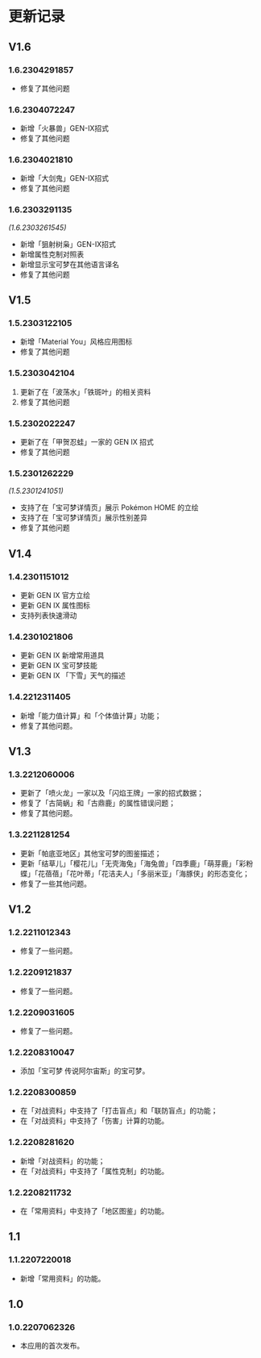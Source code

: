 # 更新记录

## V1.6
### 1.6.2304291857
- 修复了其他问题
### 1.6.2304072247
- 新增「火暴兽」GEN-IX招式
- 修复了其他问题
### 1.6.2304021810
- 新增「大剑鬼」GEN-IX招式
- 修复了其他问题
### 1.6.2303291135
_(1.6.2303261545)_
- 新增「狙射树枭」GEN-IX招式
- 新增属性克制对照表
- 新增显示宝可梦在其他语言译名
- 修复了其他问题

## V1.5

### 1.5.2303122105
- 新增「Material You」风格应用图标
- 修复了其他问题

### 1.5.2303042104
1. 更新了在「波荡水」「铁斑叶」的相关资料
2. 修复了其他问题
### 1.5.2302022247
- 更新了在「甲贺忍蛙」一家的 GEN IX 招式
- 修复了其他问题
### 1.5.2301262229
_(1.5.2301241051)_
- 支持了在「宝可梦详情页」展示 Pokémon HOME 的立绘
- 支持了在「宝可梦详情页」展示性别差异
- 修复了其他问题
## V1.4
### 1.4.2301151012
- 更新 GEN IX 官方立绘
- 更新 GEN IX 属性图标
- 支持列表快速滑动
### 1.4.2301021806
- 更新 GEN IX 新增常用道具
- 更新 GEN IX 宝可梦技能
- 更新 GEN IX 「下雪」天气的描述
### 1.4.2212311405
- 新增「能力值计算」和「个体值计算」功能；
- 修复了其他问题。
## V1.3
### 1.3.2212060006
- 更新了「喷火龙」一家以及「闪焰王牌」一家的招式数据；
- 修复了「古简蜗」和「古鼎鹿」的属性错误问题；
- 修复了其他问题。
### 1.3.2211281254
- 更新「帕底亚地区」其他宝可梦的图鉴描述；
- 更新「结草儿」「樱花儿」「无壳海兔」「海兔兽」「四季鹿」「萌芽鹿」「彩粉蝶」「花蓓蓓」「花叶蒂」「花洁夫人」「多丽米亚」「海豚侠」的形态变化；
- 修复了一些其他问题。
## V1.2
### 1.2.2211012343
- 修复了一些问题。
### 1.2.2209121837
- 修复了一些问题。
### 1.2.2209031605
- 修复了一些问题。
### 1.2.2208310047
- 添加「宝可梦 传说阿尔宙斯」的宝可梦。
### 1.2.2208300859
- 在「对战资料」中支持了「打击盲点」和「联防盲点」的功能；
- 在「对战资料」中支持了「伤害」计算的功能。
### 1.2.2208281620 
- 新增「对战资料」的功能；
- 在「对战资料」中支持了「属性克制」的功能。
### 1.2.2208211732
- 在「常用资料」中支持了「地区图鉴」的功能。
## 1.1
### 1.1.2207220018
- 新增「常用资料」的功能。
## 1.0
### 1.0.2207062326
- 本应用的首次发布。
